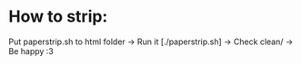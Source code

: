 # How to strip:

Put paperstrip.sh to html folder
-> Run it [./paperstrip.sh]
-> Check clean/
-> Be happy :3
